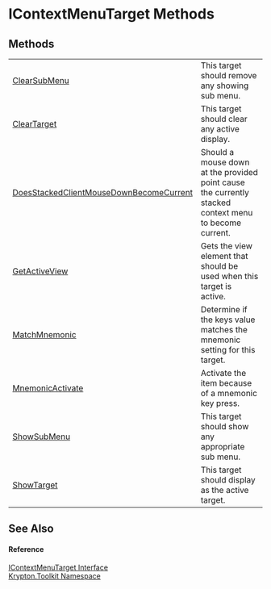# IContextMenuTarget Methods




## Methods
<table>
<tr>
<td><a href="e06457db-d7bf-f51a-5e6e-1c3c1dac9bb7.md">ClearSubMenu</a></td>
<td>This target should remove any showing sub menu.</td></tr>
<tr>
<td><a href="2b6f1fe9-c4a1-eefc-79aa-793383042ce1.md">ClearTarget</a></td>
<td>This target should clear any active display.</td></tr>
<tr>
<td><a href="c06d444d-1d02-ee0a-0239-a06786fbd988.md">DoesStackedClientMouseDownBecomeCurrent</a></td>
<td>Should a mouse down at the provided point cause the currently stacked context menu to become current.</td></tr>
<tr>
<td><a href="58719568-7ec0-c6d1-5882-49d6505b21e8.md">GetActiveView</a></td>
<td>Gets the view element that should be used when this target is active.</td></tr>
<tr>
<td><a href="12498569-039c-3fa0-2669-e60412f4220b.md">MatchMnemonic</a></td>
<td>Determine if the keys value matches the mnemonic setting for this target.</td></tr>
<tr>
<td><a href="8d844424-65a8-c5a7-0c09-96542e7089b3.md">MnemonicActivate</a></td>
<td>Activate the item because of a mnemonic key press.</td></tr>
<tr>
<td><a href="f69014c2-4c63-52c4-acb2-f46d97792858.md">ShowSubMenu</a></td>
<td>This target should show any appropriate sub menu.</td></tr>
<tr>
<td><a href="dc5afc63-ef13-d32a-3356-566514091b28.md">ShowTarget</a></td>
<td>This target should display as the active target.</td></tr>
</table>

## See Also


#### Reference
<a href="6641e344-5f80-3599-ca94-564cfc59907c.md">IContextMenuTarget Interface</a>  
<a href="79d2eac2-21f4-54ff-7552-b20c33c30600.md">Krypton.Toolkit Namespace</a>  
